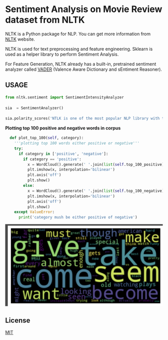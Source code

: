 # Sentiment Analysis on Movie Review dataset from NLTK

NLTK is a Python package for NLP. You can get more information from [NLTK](https://www.nltk.org/) website.

NLTK is used for text preprocessing and feature engineering. Sklearn is used as a helper library to perform Sentiment Analysis. 

For Feature Generation, NLTK already has a built-in, pretrained sentiment analyzer called [VADER](http://www.nltk.org/howto/sentiment.html) (Valence Aware Dictionary and sEntiment Reasoner).

## USAGE

```python
from nltk.sentiment import SentimentIntensityAnalyzer

sia  = SentimentAnalyzer()

sia.polarity_scores('NTLK is one of the most popular NLP library with too many features')  # returns positive %, negative %, compound %
```


**Plotting top 100 positive and negative words in corpus**

```python
  def plot_top_100(self, category):
    '''plotting top 100 words either positive or negative'''
    try:
      if category in ['positive', 'negative']:
        if category == 'positive':
          x = WordCloud().generate(' '.join(list(self.top_100_positive)))
          plt.imshow(x, interpolation='bilinear')
          plt.axis('off')
          plt.show()
        else:
          x = WordCloud().generate(' '.join(list(self.top_100_negative)))
          plt.imshow(x, interpolation='bilinear')
          plt.axis('off')
          plt.show()
    except ValueError:
      print('category mush be either positive of negative')
```


![most common 100 negative words is shown](https://github.com/Novruz1997/movie_reviews_sentiment_analysis/blob/main/pics/Screen%20Shot%202021-06-12%20at%205.12.30%20PM.png)


## License

[MIT](https://choosealicense.com/licenses/mit/)

